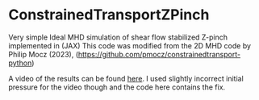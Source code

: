 # ConstrainedTransportZPinch

Very simple Ideal MHD simulation of shear flow stabilized Z-pinch implemented in (JAX)
This code was modified from the 2D MHD code by Philip Mocz (2023), 
(https://github.com/pmocz/constrainedtransport-python)

A video of the results can be found [here](https://www.youtube.com/watch?v=ADio_yOoKkw). I used slightly incorrect initial pressure for the video though and the code here contains the fix.
